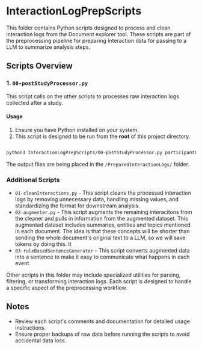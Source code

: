 # InteractionLogPrepScripts

This folder contains Python scripts designed to process and clean interaction logs from the Document explorer tool. These scripts are part of the preprocessing pipeline for preparing interaction data for passing to a LLM to summarize analysis steps.

## Scripts Overview

### 1. `00-postStudyProcessor.py`

This script calls on the other scripts to processes raw interaction logs collected after a study.

#### Usage

1. Ensure you have Python installed on your system.
2. This script is designed to be run from the **root** of this project directory.

```sh

python3 InteractionLogPrepScripts/00-postStudyProcessor.py participantLogs/ *<replace with raw log file>*.json
```

The output files are being placed in the `/PreparedInteractionLogs/` folder.

### Additional Scripts

- `01-cleanInteractions.py` - This script cleans the processed interaction logs by removing unnecessary data, handling missing values, and standardizing the format for downstream analysis.
- `02-augmenter.py` - This script augments the remaining interacitons from the cleaner and pulls in information from the augmented dataset. This augmented dataset includes summaries, entities and topics mentioned in each document. The idea is that these concepts will be shorter than sending the whole document's original text to a LLM, so we will save tokens by doing this. It
- `03-ruleBasedSentenceGenerator` - This script converts augmented data into a sentence to make it easy to communicate what happens in each event.

Other scripts in this folder may include specialized utilities for parsing, filtering, or transforming interaction logs. Each script is designed to handle a specific aspect of the preprocessing workflow.

## Notes

- Review each script's comments and documentation for detailed usage instructions.
- Ensure proper backups of raw data before running the scripts to avoid accidental data loss.
